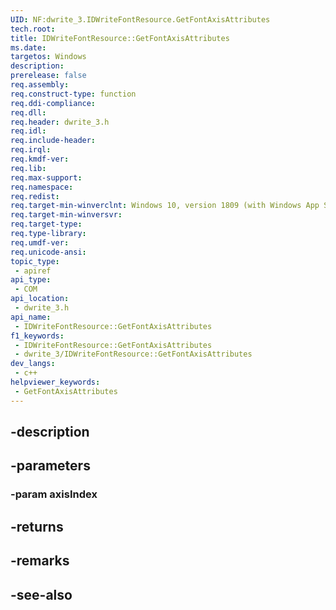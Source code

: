 ```yaml
---
UID: NF:dwrite_3.IDWriteFontResource.GetFontAxisAttributes
tech.root: 
title: IDWriteFontResource::GetFontAxisAttributes
ms.date: 
targetos: Windows
description: 
prerelease: false
req.assembly: 
req.construct-type: function
req.ddi-compliance: 
req.dll: 
req.header: dwrite_3.h
req.idl: 
req.include-header: 
req.irql: 
req.kmdf-ver: 
req.lib: 
req.max-support: 
req.namespace: 
req.redist: 
req.target-min-winverclnt: Windows 10, version 1809 (with Windows App SDK 0.5 or later)
req.target-min-winversvr: 
req.target-type: 
req.type-library: 
req.umdf-ver: 
req.unicode-ansi: 
topic_type:
 - apiref
api_type:
 - COM
api_location:
 - dwrite_3.h
api_name:
 - IDWriteFontResource::GetFontAxisAttributes
f1_keywords:
 - IDWriteFontResource::GetFontAxisAttributes
 - dwrite_3/IDWriteFontResource::GetFontAxisAttributes
dev_langs:
 - c++
helpviewer_keywords:
 - GetFontAxisAttributes
---
```


## -description

## -parameters

### -param axisIndex

## -returns

## -remarks

## -see-also

